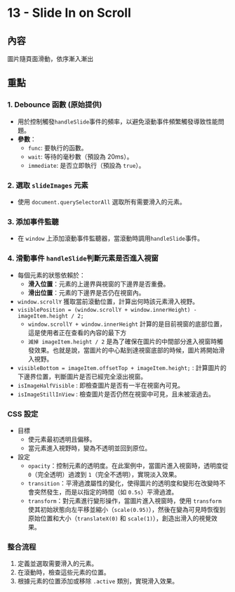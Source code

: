 # 13 - Slide In on Scroll

## 內容
圖片隨頁面滑動，依序漸入漸出

## 重點
### 1. Debounce 函數 (原始提供)
- 用於控制觸發`handleSlide`事件的頻率，以避免滾動事件頻繁觸發導致性能問題。
- **參數**：
  - `func`: 要執行的函數。
  - `wait`: 等待的毫秒數（預設為 20ms）。
  - `immediate`: 是否立即執行（預設為 `true`）。

### 2. 選取 `slideImages` 元素
- 使用 `document.querySelectorAll` 選取所有需要滑入的元素。

### 3. 添加事件監聽
- 在 `window` 上添加滾動事件監聽器，當滾動時調用`handleSlide`事件。

### 4. 滑動事件 `handleSlide`判斷元素是否進入視窗
- 每個元素的狀態依賴於：
  - **滑入位置**：元素的上邊界與視窗的下邊界是否重疊。
  - **滑出位置**：元素的下邊界是否仍在視窗內。
-  `window.scrollY` 獲取當前滾動位置，計算出何時該元素滑入視野。
  - `visiblePosition = (window.scrollY + window.innerHeight) - imageItem.height / 2;` 
    - `window.scrollY + window.innerHeight` 計算的是目前視窗的底部位置，這是使用者正在查看的內容的最下方
    - `減掉 imageItem.height / 2` 是為了確保在圖片的中間部分進入視窗時觸發效果。也就是說，當圖片的中心點到達視窗底部的時候，圖片將開始滑入視野。
-  `visibleBottom = imageItem.offsetTop + imageItem.height;` : 計算圖片的下邊界位置，判斷圖片是否已經完全滾出視窗。
- `isImageHalfVisible` : 即檢查圖片是否有一半在視窗內可見。
- `isImageStillInView` : 檢查圖片是否仍然在視窗中可見，且未被滾過去。

### CSS 設定
- 目標
  - 使元素最初透明且偏移。
  - 當元素進入視野時，變為不透明並回到原位。
- 設定
  - `opacity`：控制元素的透明度。在此案例中，當圖片進入視窗時，透明度從 `0`（完全透明）過渡到 `1`（完全不透明），實現淡入效果。
  - `transition`：平滑過渡屬性的變化，使得圖片的透明度和變形在改變時不會突然發生，而是以指定的時間（如 `0.5s`）平滑過渡。
  - `transform`：對元素進行變形操作，當圖片進入視窗時，使用 `transform` 使其初始狀態向左平移並縮小（`scale(0.95)`），然後在變為可見時恢復到原始位置和大小（`translateX(0)` 和 `scale(1)`），創造出滑入的視覺效果。

### 整合流程
1. 定義並選取需要滑入的元素。
2. 在滾動時，檢查這些元素的位置。
3. 根據元素的位置添加或移除 `.active` 類別，實現滑入效果。
